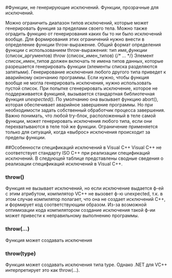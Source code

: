 #Функции, не генерирующие исключений. Функции, прозрачные для исключений. 

Можно ограничить диапазон типов исключений, которые может генерировать функция за пределами своего тела. Можно также оградить функцию от генерирования каких бы то ни было исключений вообще. Для формирования этих ограничений нужно внести в определение функции throw-выражение. Общий формат определения функции с использованием throw-выражения: тип *имя_функции* (список_аргументов) *throw* (список_имен_типов) {/* ... */}
Элемент *список_имен_типов* должен включать те имена типов данных, которые разрешается генерировать функции (элементы списка разделяются запятыми). Генерирование исключения любого другого типа приведет к аварийному окончанию программы. Если нужно, чтобы функция вообще не могла генерировать исключения, нужно использовать пустой список.
При попытке сгенерировать исключение, которое не поддерживается функцией, вызывается стандартная библиотечная функция *unexpected()*. По умолчанию она вызывает функцию abort(), которая обеспечивает аварийное завершение программы. Но при необходимости задать собственный обработчик процесса завершения.
Важно понимать, что любой try-блок, расположенный в теле самой функции, может генерировать исключения любого типа, если они перехватываются в теле той же функции. Ограничение применяется только для ситуаций, когда «выброс» исключения происходит за пределы функции.

##Особенности спецификаций исключений в Visual C++
Visual C++ не соответствует стандарту ISO C++ при реализации спецификаций исключений. В следующей таблице представлены сводные сведения о реализации спецификаций исключений в Visual C++.
### throw()
Функция не вызывает исключений, но если исключение выдается ф-ей с этим атрибутом, компилятор VC++ не вызовет ф-ю unexpected, т.к. в этом случае компилятор полагает, что она не создает исключений C++, и формирует код соответствующим образом. Из-за возможной оптимизации кода компилятором создание исключения такой ф-ии может привести к неправильному выполнению программы.
### throw(...)
Функция может создавать исключения
### throw(type)
Функция может создавать исключения типа type. Однако .NET для VC++ интерпретирует это как throw(...).
